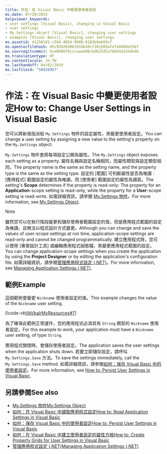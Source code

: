 ```yaml
---
title: 作法：在 Visual Basic 中變更使用者設定
ms.date: 07/20/2015
helpviewer_keywords:
- user settings [Visual Basic], changing in Visual Basic
- user settings
- My.Settings object [Visual Basic], changing user settings
- examples [Visual Basic], changing user settings
ms.assetid: 41250181-c594-4854-9988-8183b9eb03cf
ms.openlocfilehash: 05c95026d061918b38cf301209afefa9498e33bf
ms.sourcegitcommit: bce0586f0cccaae6d6cbd625d5a7b824d1d3de4b
ms.translationtype: HT
ms.contentlocale: zh-TW
ms.lasthandoff: 04/02/2019
ms.locfileid: "58820967"
---
```

# <a name="how-to-change-user-settings-in-visual-basic"></a><span data-ttu-id="fbc17-102">作法：在 Visual Basic 中變更使用者設定</span><span class="sxs-lookup"><span data-stu-id="fbc17-102">How to: Change User Settings in Visual Basic</span></span>
<span data-ttu-id="fbc17-103">您可以將新值指派給 `My.Settings` 物件的設定屬性，來變更使用者設定。</span><span class="sxs-lookup"><span data-stu-id="fbc17-103">You can change a user setting by assigning a new value to the setting's property on the `My.Settings` object.</span></span>  
  
 <span data-ttu-id="fbc17-104">`My.Settings` 物件會將每項設定公開為屬性。</span><span class="sxs-lookup"><span data-stu-id="fbc17-104">The `My.Settings` object exposes each setting as a property.</span></span> <span data-ttu-id="fbc17-105">屬性名稱與設定名稱相同，而屬性類型與設定類型相同。</span><span class="sxs-lookup"><span data-stu-id="fbc17-105">The property name is the same as the setting name, and the property type is the same as the setting type.</span></span> <span data-ttu-id="fbc17-106">設定的 [範圍] 可判斷屬性是否為唯讀：[應用程式] 範圍設定的屬性為唯讀，而 [使用者] 範圍設定的屬性為讀寫。</span><span class="sxs-lookup"><span data-stu-id="fbc17-106">The setting's **Scope** determines if the property is read-only: The property for an **Application**-scope setting is read-only, while the property for a **User**-scope setting is read-write.</span></span> <span data-ttu-id="fbc17-107">如需詳細資訊，請參閱 [My.Settings 物件](../../../../visual-basic/language-reference/objects/my-settings-object.md)。</span><span class="sxs-lookup"><span data-stu-id="fbc17-107">For more information, see [My.Settings Object](../../../../visual-basic/language-reference/objects/my-settings-object.md).</span></span>  
  
> [!NOTE]
>  <span data-ttu-id="fbc17-108">雖然您可以在執行階段變更和儲存使用者範圍設定的值，但是應用程式範圍的設定為唯讀，且無法以程式設計方式變更。</span><span class="sxs-lookup"><span data-stu-id="fbc17-108">Although you can change and save the values of user-scope settings at run time, application-scope settings are read-only and cannot be changed programmatically.</span></span> <span data-ttu-id="fbc17-109">建立應用程式時，您可以使用 [專案設計工具] 或編輯應用程式組態檔，來變更應用程式範圍的設定。</span><span class="sxs-lookup"><span data-stu-id="fbc17-109">You can change application-scope settings when you create the application by using the **Project Designer** or by editing the application's configuration file.</span></span> <span data-ttu-id="fbc17-110">如需詳細資訊，請參閱[管理應用程式設定 (.NET)](/visualstudio/ide/managing-application-settings-dotnet)。</span><span class="sxs-lookup"><span data-stu-id="fbc17-110">For more information, see [Managing Application Settings (.NET)](/visualstudio/ide/managing-application-settings-dotnet).</span></span>  
  
## <a name="example"></a><span data-ttu-id="fbc17-111">範例</span><span class="sxs-lookup"><span data-stu-id="fbc17-111">Example</span></span>  
 <span data-ttu-id="fbc17-112">這個範例會變更 `Nickname` 使用者設定的值。</span><span class="sxs-lookup"><span data-stu-id="fbc17-112">This example changes the value of the `Nickname` user setting.</span></span>  
  
 [!code-vb[VbVbalrMyResources#7](~/samples/snippets/visualbasic/VS_Snippets_VBCSharp/VbVbalrMyResources/VB/Form1.vb#7)]  
  
 <span data-ttu-id="fbc17-113">為了確保此範例正常運作，您的應用程式必須具有 `String` 類型的 `Nickname` 使用者設定。</span><span class="sxs-lookup"><span data-stu-id="fbc17-113">For this example to work, your application must have a `Nickname` user setting, of type `String`.</span></span>  
  
 <span data-ttu-id="fbc17-114">應用程式關閉時，會儲存使用者設定。</span><span class="sxs-lookup"><span data-stu-id="fbc17-114">The application saves the user settings when the application shuts down.</span></span> <span data-ttu-id="fbc17-115">若要立即儲存設定，請呼叫 `My.Settings.Save` 方法。</span><span class="sxs-lookup"><span data-stu-id="fbc17-115">To save the settings immediately, call the `My.Settings.Save` method.</span></span> <span data-ttu-id="fbc17-116">如需詳細資訊，請參閱[如何：保存 Visual Basic 中的使用者設定](../../../../visual-basic/developing-apps/programming/app-settings/how-to-persist-user-settings.md)。</span><span class="sxs-lookup"><span data-stu-id="fbc17-116">For more information, see [How to: Persist User Settings in Visual Basic](../../../../visual-basic/developing-apps/programming/app-settings/how-to-persist-user-settings.md).</span></span>  
  
## <a name="see-also"></a><span data-ttu-id="fbc17-117">另請參閱</span><span class="sxs-lookup"><span data-stu-id="fbc17-117">See also</span></span>

- [<span data-ttu-id="fbc17-118">My.Settings 物件</span><span class="sxs-lookup"><span data-stu-id="fbc17-118">My.Settings Object</span></span>](../../../../visual-basic/language-reference/objects/my-settings-object.md)
- [<span data-ttu-id="fbc17-119">如何：在 Visual Basic 中讀取應用程式設定</span><span class="sxs-lookup"><span data-stu-id="fbc17-119">How to: Read Application Settings in Visual Basic</span></span>](../../../../visual-basic/developing-apps/programming/app-settings/how-to-read-application-settings.md)
- [<span data-ttu-id="fbc17-120">如何：保存 Visual Basic 中的使用者設定</span><span class="sxs-lookup"><span data-stu-id="fbc17-120">How to: Persist User Settings in Visual Basic</span></span>](../../../../visual-basic/developing-apps/programming/app-settings/how-to-persist-user-settings.md)
- [<span data-ttu-id="fbc17-121">如何：在 Visual Basic 中建立使用者設定的屬性方格</span><span class="sxs-lookup"><span data-stu-id="fbc17-121">How to: Create Property Grids for User Settings in Visual Basic</span></span>](../../../../visual-basic/developing-apps/programming/app-settings/how-to-create-property-grids-for-user-settings.md)
- [<span data-ttu-id="fbc17-122">管理應用程式設定 (.NET)</span><span class="sxs-lookup"><span data-stu-id="fbc17-122">Managing Application Settings (.NET)</span></span>](/visualstudio/ide/managing-application-settings-dotnet)
